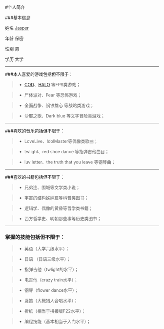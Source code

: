 
#个人简介

###基本信息

姓名  [Jasper](https://github.com/Jasper1545/HelloWorld/blob/master/avator.png)

年龄  保密

性别  男

学历  大学

************************

###本人喜爱的游戏包括但不限于：

>*   [COD](http://baike.baidu.com/subview/97468/4966322.htm#viewPageContent)、[HALO](http://baike.baidu.com/item/halo/35903) 等FPS类游戏；

>*   尸体派对、Fear 等恐怖游戏；

>*  全面战争、钢铁雄心 等战略类游戏；

>*   沙耶之歌、Dark blue 等文字冒险类游戏；

************************************************

###喜欢的音乐包括但不限于：

>*  LoveLive、IdolMaster等偶像类歌曲；

>*  twlight、red shoe dance 等指弹吉他曲目；

>*  luv letter、the truth that you leave 等钢琴曲；

************************************************************

###喜欢的书籍包括但不限于：

>*  兄弟连、围城等文学类小说；

>*  宇宙的结构姊妹篇等科普类图书；

>*  逻辑学、偶像的黄昏等哲学类书籍；

>*  西方哲学史、明朝那些事等历史类图书；

******************************************************************

###  掌握的技能包括但不限于：

>*  英语（大学六级水平）；

>*  日语 （日语三级水平）；

>*  指弹吉他（twlight的水平）；

>*  电吉他（crazy train水平）；

>*  钢琴（flower dance水平）；

>*  竖笛（大概猎人合唱水平）；

>*  折纸（相当于拼接版F22水平）；
 
>*  编程技能（基本相当于入门水平）；







   

